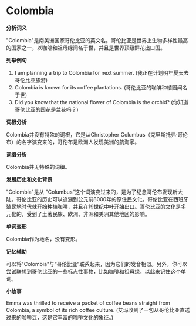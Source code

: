 # Colombia

**分析词义**

  

"Colombia"是南美洲国家哥伦比亚的英文名。哥伦比亚是世界上生物多样性最高的国家之一，以咖啡和祖母绿闻名于世，并且是世界顶级鲜花出口国。

  

**列举例句**

  

1.  I am planning a trip to Colombia for next summer. (我正在计划明年夏天去哥伦比亚旅游)
2.  Colombia is known for its coffee plantations. (哥伦比亚的咖啡种植园闻名于世)
3.  Did you know that the national flower of Colombia is the orchid? (你知道哥伦比亚的国花是兰花吗？)

  

**词根分析**

  

Colombia并没有特殊的词根，它是从Christopher Columbus（克里斯托弗·哥伦布）的名字演变来的，哥伦布是欧洲人发现美洲的航海家。

  

**词缀分析**

  

Colombia并无特殊的词缀。

  

**发展历史和文化背景**

  

"Colombia"是从 "Columbus"这个词演变过来的，是为了纪念哥伦布发现新大陆。哥伦比亚的历史可以追溯到公元前8000年的原住民文化。哥伦比亚在西班牙殖民地时代就开始种植咖啡，并且在19世纪中叶开始出口。哥伦比亚的文化是多元化的，受到了土著民族、欧洲、非洲和美洲其他地区的影响。

  

**单词变形**

  

Colombia作为地名，没有变形。

  

**记忆辅助**

  

可以将"Colombia"与“哥伦比亚”联系起来，因为它们的发音相似。另外，你可以尝试联想到哥伦比亚的一些标志性事物，比如咖啡和祖母绿，以此来记住这个单词。

  

**小故事**

  

Emma was thrilled to receive a packet of coffee beans straight from Colombia, a symbol of its rich coffee culture. (艾玛收到了一包从哥伦比亚直送过来的咖啡豆，这是它丰富的咖啡文化的象征。)
